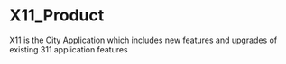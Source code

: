 # X11_Product
X11 is the City Application which includes new features and upgrades of existing 311 application features
